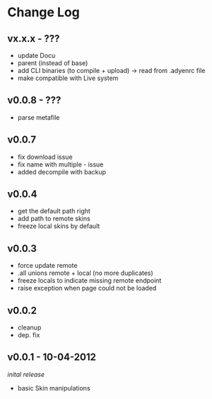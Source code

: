 # Change Log

## vx.x.x - ???
  * update Docu
  * parent (instead of base)
  * add CLI binaries (to compile + upload) -> read from .adyenrc file
  * make compatible with Live system

## v0.0.8 - ???
  * parse metafile

## v0.0.7
  * fix download issue
  * fix name with multiple - issue
  * added decompile with backup

## v0.0.4
  * get the default path right
  * add path to remote skins
  * freeze local skins by default

## v0.0.3
  * force update remote
  * .all unions remote + local (no more duplicates)
  * freeze locals to indicate missing remote endpoint
  * raise exception when page could not be loaded

## v0.0.2
  * cleanup
  * dep. fix

## v0.0.1 - 10-04-2012
  _inital release_

  * basic Skin manipulations
